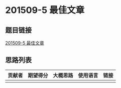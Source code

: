 # 201509-5 最佳文章

## 题目链接

[201509-5 最佳文章](http://118.190.20.162/view.page?gpid=T28)

## 思路列表

| 贡献者 | 期望得分 | 大概思路 | 使用语言 | 链接 |
| :-: | :-: | :-: | :-: | :-: | 
|  |  |  |  |  |
